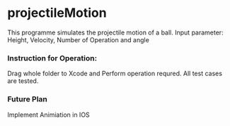 # projectileMotion
This programme simulates the projectile motion of a ball.
Input parameter: Height, Velocity, Number of Operation and angle

### Instruction for Operation:
Drag whole folder to Xcode and Perform operation requred. All test cases are tested.


### Future Plan
Implement Animiation in IOS
